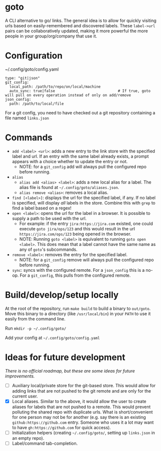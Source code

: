 # goto
A CLI alternative to go/ links. The general idea is to allow for quickly visiting urls based on easily-remembered and discovered labels. 
These `label->url` pairs can be collaboratively updated, making it more powerful the more people in your group/org/company that use it. 

# Configuration
~/.config/goto/config.yaml
```
type: "git|json"
git_config:
  local_path: /path/to/repo/on/local/machine
  auto_sync: true|false                             # If true, goto will pull on every operation instead of only on add/remove
json_config:
  path: /path/to/local/file
```

For a git config, you need to have checked out a git repository containing a file named `links.json`

# Commands
- `add <label> <url>`: adds a new entry to the link store with the specified label and url. If an entry with the same label already exists,
  a prompt appears with a choice whether to update the entry or not.
    - NOTE: for a `git_config` add will always pull the configured repo before running.
- `alias`
  - `alias add <alias> <label>`: adds a new local alias for a label. The alias file is found at `~/.config/goto/aliases.json`.
  - `alias remove <alias>`: removes a local alias.
- `find [<label>]`: displays the url for the specified label, if any. If no label is specified, will display *all* labels in the store. 
  Combine this with `grep` to find a label based on a regex!
- `open <label>`: opens the url for the label in a browser. It is possible to supply a path to be used with the url.
  - For example: if the entry `jira:https://jira.com` existed, one could execute `goto jira/ops/123` and this would result in the url
    `https://jira.com/ops/123` being opened in the browser.
  - NOTE: Running `goto <label>` is equivalent to running `goto open <label>`. This does mean that a label cannot have the same name as any 
    of `goto`'s subcommands.
- `remove <label>`: removes the entry for the specified label.
  - NOTE: for a `git_config` remove will always pull the configured repo before running.
- `sync`: syncs with the configured remote. For a `json_config` this is a no-op. For a `git_config`, this pulls from the configured remote.

# Build/develop/setup locally
At the root of the repository, run `make build` to build a binary to `out/goto`. Move this binary to a directory (like `/usr/local/bin`) in your 
`PATH` to use it easily from the command line.

Run `mkdir -p ~/.config/goto/`

Add your config at `~/.config/goto/config.yaml`

# Ideas for future development
_There is no official roadmap, but these are some ideas for future improvements._
- [ ] Auxiliary local/private store for the git-based store. This would allow for adding links that are not pushed to the git remote and
  are only for the current user.
- [X] Local aliases. Similar to the above, it would allow the user to create aliases for labels that are not pushed to a remote. This 
  would prevent polluting the shared repo with duplicate urls. What is short/convenient for one person may not be for another
  (e.g. say there is an existing `github:https://github.com` entry. Someone who uses it a lot may want to have 
  `gh:https://github.com` for quick access).
- [ ] Initialization helpers (creating `~/.config/goto/`, setting up `links.json` in an empty repo).
- [ ] Label/command tab-completion.
